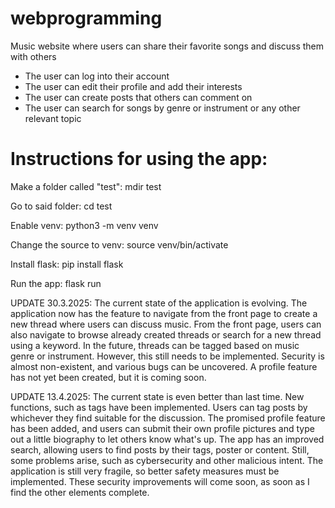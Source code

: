 # webprogramming

Music website where users can share their favorite songs and discuss them with others
- The user can log into their account
- The user can edit their profile and add their interests
- The user can create posts that others can comment on
- The user can search for songs by genre or instrument or any other relevant topic

# Instructions for using the app:
Make a folder called "test":
mdir test

Go to said folder:
cd test

Enable venv:
python3 -m venv venv

Change the source to venv:
source venv/bin/activate

Install flask:
pip install flask

Run the app:
flask run


UPDATE 30.3.2025:
The current state of the application is evolving. The application now has the feature to navigate from the front page to create a new thread where users can discuss music. From the front page, users can also navigate to browse already created threads or search for a new thread using a keyword. In the future, threads can be tagged based on music genre or instrument. However, this still needs to be implemented. Security is almost non-existent, and various bugs can be uncovered. A profile feature has not yet been created, but it is coming soon.

UPDATE 13.4.2025:
The current state is even better than last time. New functions, such as tags have been implemented. Users can tag posts by whichever they find suitable for the discussion. The promised profile feature has been added, and users can submit their own profile pictures and type out a little biography to let others know what's up. The app has an improved search, allowing users to find posts by their tags, poster or content. Still, some problems arise, such as cybersecurity and other malicious intent. The application is still very fragile, so better safety measures must be implemented. These security improvements will come soon, as soon as I find the other elements complete.
